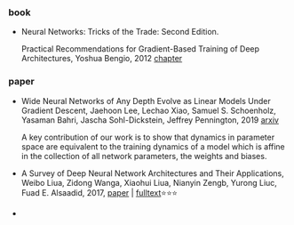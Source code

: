 ### book

+ Neural Networks: Tricks of the Trade: Second Edition.

  Practical Recommendations for Gradient-Based Training of Deep Architectures, Yoshua Bengio, 2012 [chapter](https://arxiv.org/pdf/1206.5533v2.pdf) 

### paper

+ Wide Neural Networks of Any Depth Evolve as Linear Models Under Gradient Descent, Jaehoon Lee, Lechao Xiao, Samuel S. Schoenholz, Yasaman Bahri, Jascha Sohl-Dickstein, Jeffrey Pennington, 2019 [arxiv](https://arxiv.org/abs/1902.06720?context=stat.ML) 

  A key contribution of our work is to show that dynamics in parameter space are equivalent to the training dynamics of a model which is affine in the collection of all network parameters, the weights and biases.

+ A Survey of Deep Neural Network Architectures and Their Applications, Weibo Liua, Zidong Wanga, Xiaohui Liua, Nianyin Zengb, Yurong Liuc, Fuad E. Alsaadid, 2017, [paper](http://isiarticles.com/bundles/Article/pre/pdf/152753.pdf) | [fulltext](https://bura.brunel.ac.uk/bitstream/2438/14221/1/FullText.pdf)​ :star::star::star:

+ 


